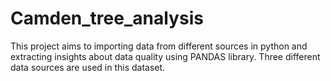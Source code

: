 # Camden_tree_analysis
This project aims to importing data from different sources in python and extracting insights about data quality using PANDAS library. Three different data sources are used in this dataset. 
